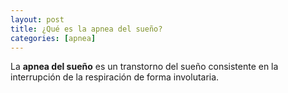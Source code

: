 ```yaml
---
layout: post
title: ¿Qué es la apnea del sueño?
categories: [apnea]
---
```


La **apnea del sueño** es un transtorno del sueño consistente en la interrupción de la respiración de forma involutaria.



